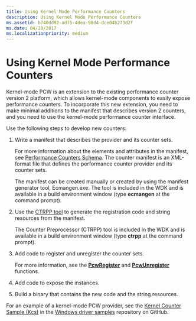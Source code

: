 ```yaml
---
title: Using Kernel Mode Performance Counters
description: Using Kernel Mode Performance Counters
ms.assetid: b740dd92-ad75-4dea-98d4-dce04b273d2f
ms.date: 04/20/2017
ms.localizationpriority: medium
---
```


# Using Kernel Mode Performance Counters


Kernel-mode PCW is an extension to the existing performance counter version 2 platform, which allows kernel-mode components to easily expose performance counters. To incorporate this new extension, you need to make minimal additions to the manifest that describes version 2 counters, and you need to use the kernel-mode performance counter interface.

Use the following steps to develop new counters:

1.  Write a manifest that describes the provider and its counter sets.

    For more information about the elements and attributes in the manifest, see [Performance Counters Schema](https://go.microsoft.com/fwlink/p/?linkid=147029). The counter manifest is an XML-format file that defines the performance counter provider and its counter sets.

    The manifest can be created manually or created by using the manifest generator tool, Ecmangen.exe. The tool is included in the WDK and is available in a build environment window (type **ecmangen** at the command prompt).

2.  Use the [CTRPP tool](https://go.microsoft.com/fwlink/p/?linkid=144441) to generate the registration code and string resources from the manifest.

    The Counter Preprocessor (CTRPP) tool is included in the WDK and is available in a build environment window (type **ctrpp** at the command prompt).

3.  Add code to register and unregister the counter sets.

    For more information, see the [**PcwRegister**](https://msdn.microsoft.com/library/windows/hardware/ff550323) and [**PcwUnregister**](https://msdn.microsoft.com/library/windows/hardware/ff550326) functions.

4.  Add code to expose the instances.

5.  Build a binary that contains the new code and the string resources.

For an example of a kernel-mode PCW provider, see the [Kernel Counter Sample (Kcs)](https://go.microsoft.com/fwlink/p/?LinkId=617718) in the [Windows driver samples](https://go.microsoft.com/fwlink/p/?LinkId=616507) repository on GitHub.

 

 





